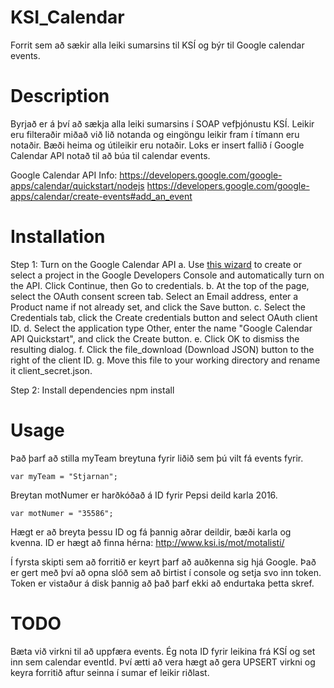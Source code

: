 KSI_Calendar
===========

Forrit sem að sækir alla leiki sumarsins til KSÍ og býr til Google calendar events.


Description
===========

Byrjað er á því að sækja alla leiki sumarsins í SOAP vefþjónustu KSÍ.
Leikir eru filteraðir miðað við lið notanda og eingöngu leikir fram í tímann eru notaðir. Bæði heima og útileikir eru notaðir.
Loks er insert fallið í Google Calendar API notað til að búa til calendar events.

Google Calendar API Info:
	https://developers.google.com/google-apps/calendar/quickstart/nodejs
	https://developers.google.com/google-apps/calendar/create-events#add_an_event

Installation
============

Step 1: Turn on the Google Calendar API
	a.	Use <a href="https://console.developers.google.com/start/api?id=calendar">this wizard</a> to create or select a project in the Google Developers Console and automatically turn on the API. Click Continue, then Go to credentials.
	b.	At the top of the page, select the OAuth consent screen tab. Select an Email address, enter a Product name if not already set, and click the Save button.
	c.	Select the Credentials tab, click the Create credentials button and select OAuth client ID.
	d.	Select the application type Other, enter the name "Google Calendar API Quickstart", and click the Create button.
	e.	Click OK to dismiss the resulting dialog.
	f.	Click the file_download (Download JSON) button to the right of the client ID.
	g.	Move this file to your working directory and rename it client_secret.json.

Step 2: Install dependencies
	npm install

Usage
=====

Það þarf að stilla myTeam breytuna fyrir liðið sem þú vilt fá events fyrir.

	var myTeam = "Stjarnan";


Breytan motNumer er harðkóðað á ID fyrir Pepsi deild karla 2016. 

	var motNumer = "35586";

Hægt er að breyta þessu ID og fá þannig aðrar deildir, bæði karla og kvenna. ID er hægt að finna hérna: http://www.ksi.is/mot/motalisti/

Í fyrsta skipti sem að forritið er keyrt þarf að auðkenna sig hjá Google. Það er gert með því að opna slóð sem að birtist í console og setja svo inn token.
Token er vistaður á disk þannig að það þarf ekki að endurtaka þetta skref.

TODO
=====
Bæta við virkni til að uppfæra events. 
Ég nota ID fyrir leikina frá KSÍ og set inn sem calendar eventId. 
Því ætti að vera hægt að gera UPSERT virkni og keyra forritið aftur seinna í sumar ef leikir riðlast.
